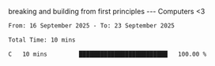 breaking and building from first principles --- Computers <3

<!--START_SECTION:waka-->

```txt
From: 16 September 2025 - To: 23 September 2025

Total Time: 10 mins

C   10 mins         █████████████████████████   100.00 %
```

<!--END_SECTION:waka-->
